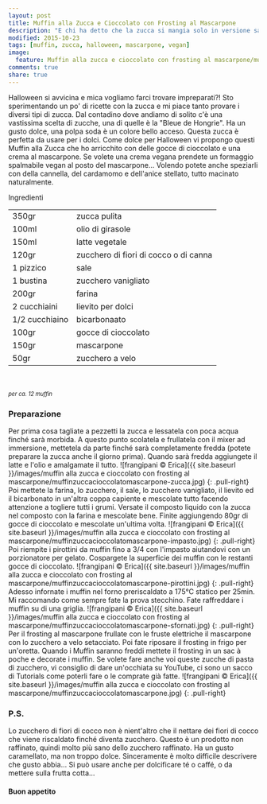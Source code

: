 ```yaml
---
layout: post
title: Muffin alla Zucca e Cioccolato con Frosting al Mascarpone
description: "E chi ha detto che la zucca si mangia solo in versione salata?!"
modified: 2015-10-23
tags: [muffin, zucca, halloween, mascarpone, vegan]
image:
  feature: Muffin alla zucca e cioccolato con frosting al mascarpone/muffinzuccacioccolatomascarpone-header.jpg
comments: true
share: true
---
```


Halloween si avvicina e mica vogliamo farci trovare impreparati?! Sto sperimentando un po' di ricette con la zucca e mi piace tanto provare i diversi tipi di zucca. Dal contadino dove andiamo di solito c'è una vastissima scelta di zucche, una di quelle è la "Bleue de Hongrie". Ha un gusto dolce, una polpa soda è un colore bello acceso. Questa zucca è perfetta da usare per i dolci. Come dolce per Halloween vi propongo questi Muffin alla Zucca che ho arricchito con delle gocce di cioccolato e una crema al mascarpone. Se volete una crema vegana prendete un formaggio spalmabile vegan al posto del mascarpone... Volendo potete anche speziarli con della cannella, del cardamomo e dell'anice stellato, tutto macinato naturalmente.


<div class="ingredients">
  <div class="ingredients-title">Ingredienti</div>
  <table>
    <tbody>
      </tr>
      <tr>
        <td>350gr</td>
        <td>zucca pulita</td>
      </tr>
      <tr>
        <td>100ml</td>
        <td>olio di girasole</td>
      </tr>
      <tr>
        <td>150ml</td>
        <td>latte vegetale</td>
      </tr>
      <tr>
        <td>120gr</td>
        <td>zucchero di fiori di cocco o di canna</td>
      </tr>
      <tr>
        <td>1 pizzico</td>
        <td>sale</td>
      </tr>
      <tr>
        <td>1 bustina</td>
        <td>zucchero vanigliato</td>
      </tr>
      <tr>
        <td>200gr</td>
        <td>farina</td>
      </tr>
      <tr>
        <td>2 cucchiaini</td>
        <td>lievito per dolci</td>
      </tr>
      <tr>
        <td>1/2 cucchiaino</td>
        <td>bicarbonaato</td>
      </tr>
      <tr>
        <td>100gr</td>
        <td>gocce di cioccolato</td>
      </tr>
      <tr>
        <td>150gr</td>
        <td>mascarpone</td>
      </tr>
      <tr>
        <td>50gr</td>
        <td>zucchero a velo</td>  
      </tr>
    </tbody>
  </table>
  <br></br>
  <i class="pull-right" style="font-size: 80%;">per ca. 12 muffin</i>
</div>


<h3>
  <font color="grey">
    <i class="icon-cogs"></i>
  </font> Preparazione
</h3>

Per prima cosa tagliate a pezzetti la zucca e lessatela con poca acqua finché sarà morbida. A questo punto scolatela e frullatela con il mixer ad immersione, mettetela da parte finché sarà completamente fredda (potete preparare la zucca anche il giorno prima). Quando sarà fredda aggiungete il latte e l'olio e amalgamate il tutto.
![frangipani © Erica]({{ site.baseurl }}/images/muffin alla zucca e cioccolato con frosting al mascarpone/muffinzuccacioccolatomascarpone-zucca.jpg)
{: .pull-right}
Poi mettete la farina, lo zucchero, il sale, lo zucchero vanigliato, il lievito ed il bicarbonato in un'altra coppa capiente e mescolate tutto facendo attenzione a togliere tutti i grumi. Versate il composto liquido con la zucca nel composto con la farina e mescolate bene. Finite aggiungendo 80gr di gocce di cioccolato e mescolate un'ultima volta.
![frangipani © Erica]({{ site.baseurl }}/images/muffin alla zucca e cioccolato con frosting al mascarpone/muffinzuccacioccolatomascarpone-impasto.jpg)
{: .pull-right}
Poi riempite i pirottini da muffin fino a 3/4 con l'impasto aiutandovi con un porzionatore per gelato. Cospargete la superficie dei muffin con le restanti gocce di cioccolato. 
![frangipani © Erica]({{ site.baseurl }}/images/muffin alla zucca e cioccolato con frosting al mascarpone/muffinzuccacioccolatomascarpone-pirottini.jpg)
{: .pull-right}
Adesso infornate i muffin nel forno preriscaldato a 175°C statico per 25min. Mi raccomando come sempre fate la prova stecchino. Fate raffreddare i muffin su di una griglia.
![frangipani © Erica]({{ site.baseurl }}/images/muffin alla zucca e cioccolato con frosting al mascarpone/muffinzuccacioccolatomascarpone-sfornati.jpg)
{: .pull-right}
Per il frosting al mascarpone frullate con le fruste elettriche il mascarpone con lo zucchero a velo setacciato. Poi fate riposare il frosting in frigo per un'oretta. Quando i Muffin saranno freddi mettete il frosting in un sac à poche e decorate i muffin. Se volete fare anche voi queste zucche di pasta di zucchero, vi consiglio di dare un'occhiata su YouTube, ci sono un sacco di Tutorials come poterli fare o le comprate già fatte.
![frangipani © Erica]({{ site.baseurl }}/images/muffin alla zucca e cioccolato con frosting al mascarpone/muffinzuccacioccolatomascarpone.jpg)
{: .pull-right}

<h3>
  <font color="#FFCC00">
    <i class="icon-lightbulb"></i>
  </font> P.S.
</h3>

Lo zucchero di fiori di cocco non è nient'altro che il nettare dei fiori di cocco che viene riscaldato finché diventa zucchero. Questo è un prodotto non raffinato, quindi molto più sano dello zucchero raffinato. Ha un gusto caramellato, ma non troppo dolce. Sinceramente è molto difficile descrivere che gusto abbia... Si può usare anche per dolcificare té o caffé, o da mettere sulla frutta cotta...

<h4>Buon appetito
  <font color="red">
    <i class="icon-smile"></i>
  </font>
</h4>
